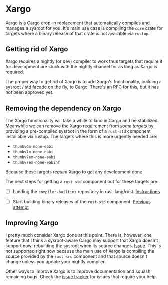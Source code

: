 # Xargo

[Xargo] is a Cargo drop-in replacement that automatically compiles and manages a
sysroot for you. It's main use case is compiling the `core` crate for targets
where a binary release of that crate is not available via `rustup`.

[Xargo]: https://github.com/japaric/xargo

## Getting rid of Xargo

Xargo requires a nightly (or dev) compiler to work thus targets that require
it for development are stuck with the nightly channel for as long as Xargo is
required.

The proper way to get rid of Xargo is to add Xargo's functionality, building a
sysroot / std facade on the fly, to Cargo. There's [an RFC] for this, but it has
not been approved yet.

[an RFC]: https://github.com/rust-lang/rfcs/pull/1133

## Removing the dependency on Xargo

The Xargo functionality will take a while to land in Cargo and be stabilized.
Meanwhile we can remove the Xargo requirement from *some targets* by providing a
pre-compiled sysroot in the form of a `rust-std` component installable via
rustup. The targets where this is more urgently needed are:

- `thumbv6m-none-eabi`
- `thumbv7m-none-eabi`
- `thumbv7em-none-eabi`
- `thumbv7em-none-eabihf`

Because these targets *require* Xargo to get any development done.

The next steps for getting a `rust-std` component out for these targets are:

- [ ] Landing the `compiler-builtins` repository in rust-lang/rust.
  [Instructions]

[Instructions]: https://github.com/rust-lang-nursery/compiler-builtins/issues/66#issuecomment-305943313

- [ ] Start building binary releases of the `rust-std` component. [Previous
  attempt]

[Previous attempt]: https://github.com/rust-lang/rust/pull/41133

## Improving Xargo

I pretty much consider Xargo done at this point. There is, however, one feature
that I think a sysroot-aware Cargo may support that Xargo doesn't support now:
rebuilding the sysroot when its source changes. [Issue]. This is not supported
right now because the main use of Xargo is compiling the source provided by the
`rust-src` component and that source doesn't change unless you update your
nightly compiler.

[Issue]: https://github.com/japaric/xargo/issues/139

Other ways to improve Xargo is to improve documentation and squash remaining
bugs. Check the [issue tracker] for issues that require your help.

[issue tracker]: https://github.com/japaric/xargo/issues

